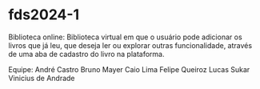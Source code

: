# fds2024-1

Biblioteca online:
Biblioteca virtual em que o usuário pode adicionar os livros que já leu, que deseja ler ou explorar outras funcionalidade, através de uma aba de cadastro do livro na plataforma.

Equipe:
André Castro
Bruno Mayer
Caio Lima
Felipe Queiroz
Lucas Sukar
Vinicius de Andrade
